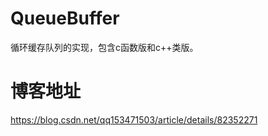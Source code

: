 # QueueBuffer
循环缓存队列的实现，包含c函数版和c++类版。

# 博客地址
https://blog.csdn.net/qq153471503/article/details/82352271
